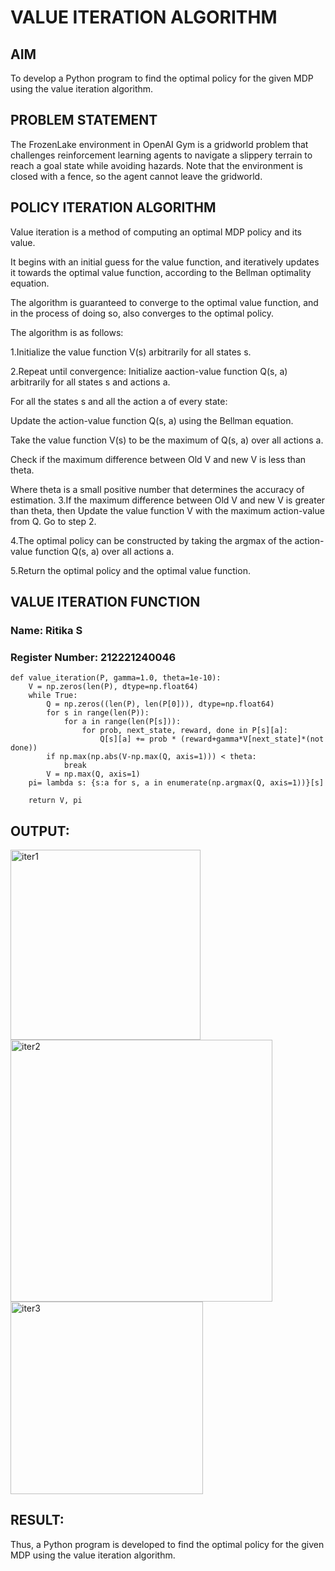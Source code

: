 # VALUE ITERATION ALGORITHM

## AIM
To develop a Python program to find the optimal policy for the given MDP using the value iteration algorithm.

## PROBLEM STATEMENT
The FrozenLake environment in OpenAI Gym is a gridworld problem that challenges reinforcement learning agents to navigate a slippery terrain to reach a goal state while avoiding hazards. Note that the environment is closed with a fence, so the agent cannot leave the gridworld.

## POLICY ITERATION ALGORITHM
Value iteration is a method of computing an optimal MDP policy and its value.

It begins with an initial guess for the value function, and iteratively updates it towards the optimal value function, according to the Bellman optimality equation.

The algorithm is guaranteed to converge to the optimal value function, and in the process of doing so, also converges to the optimal policy.

The algorithm is as follows:

1.Initialize the value function V(s) arbitrarily for all states s.

2.Repeat until convergence: Initialize aaction-value function Q(s, a) arbitrarily for all states s and actions a.

For all the states s and all the action a of every state:

   Update the action-value function Q(s, a) using the Bellman equation.
   
   Take the value function V(s) to be the maximum of Q(s, a) over all actions a.
   
   Check if the maximum difference between Old V and new V is less than theta.
   
   Where theta is a small positive number that determines the accuracy of estimation.
3.If the maximum difference between Old V and new V is greater than theta, then Update the value function V with the maximum action-value from Q. Go to step 2.

4.The optimal policy can be constructed by taking the argmax of the action-value function Q(s, a) over all actions a.

5.Return the optimal policy and the optimal value function.

## VALUE ITERATION FUNCTION
### Name: Ritika S
### Register Number: 212221240046
```
def value_iteration(P, gamma=1.0, theta=1e-10):
    V = np.zeros(len(P), dtype=np.float64)
    while True:
        Q = np.zeros((len(P), len(P[0])), dtype=np.float64)
        for s in range(len(P)):
            for a in range(len(P[s])):
                for prob, next_state, reward, done in P[s][a]:
                    Q[s][a] += prob * (reward+gamma*V[next_state]*(not done))
        if np.max(np.abs(V-np.max(Q, axis=1))) < theta:
            break
        V = np.max(Q, axis=1)
    pi= lambda s: {s:a for s, a in enumerate(np.argmax(Q, axis=1))}[s]

    return V, pi
```

## OUTPUT:
<img width="304" alt="iter1" src="https://github.com/user-attachments/assets/a440e74b-3676-4c77-afd6-75edbd426d5e">



<img width="419" alt="iter2" src="https://github.com/user-attachments/assets/bdace43a-122a-46b0-a7cb-8efcc723e3bd">



<img width="308" alt="iter3" src="https://github.com/user-attachments/assets/ed6d50f2-9a93-43d4-94a9-38e5a9ee36ac">

## RESULT:

Thus, a Python program is developed to find the optimal policy for the given MDP using the value iteration algorithm.
